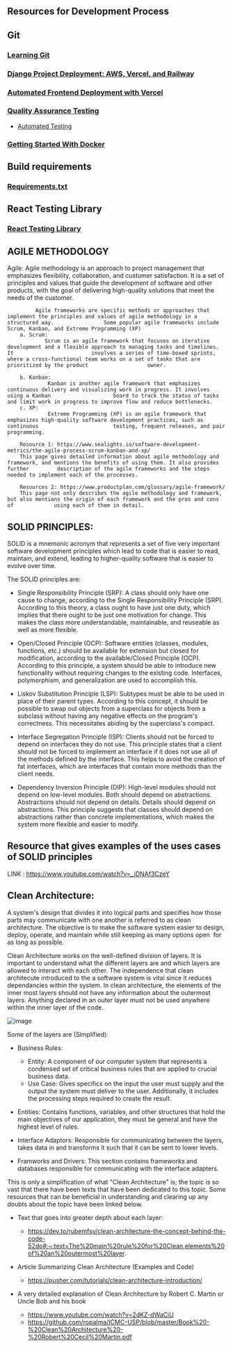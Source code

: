 ## Resources for Development Process
## Git
### [Learning Git](./Development_Process/Git/Git.md)

### [Django Project Deployment: AWS, Vercel, and Railway](./Development_Process/Django_Deployment_AWS_Railway_Vercel.md)
### [Automated Frontend Deployment with Vercel](./Development_Process/Frontend_Automated_Deployment_Vercel.md)
### [Quality Assurance Testing](./Development_Process/QA_testing.md)
- [Automated Testing](./Development_Process/Automated_Testing.md)

### [Getting Started With Docker](./Development_Process/Docker.md)


## Build requirements
### [Requirements.txt](./Development_Process/Build_Requirements/Requirements_txt.md)

## React Testing Library
### [React Testing Library](./Development_Process/React_Testing_Library.md)

## AGILE METHODOLOGY
Agile: 
             Agile methodology is an approach to project management that emphasizes flexibility, collaboration, and customer satisfaction. It is a                set of principles and values that guide the development of software and other products, with the goal of delivering high-quality                      solutions that meet the needs of the customer.

             Agile frameworks are specific methods or approaches that implement the principles and values of agile methodology in a structured way.                Some popular agile frameworks include Scrum, Kanban, and Extreme Programming (XP)
        a. Scrum:
                Scrum is an agile framework that focuses on iterative development and a flexible approach to managing tasks and timelines. It                         involves a series of time-boxed sprints, where a cross-functional team works on a set of tasks that are prioritized by the product                   owner.

        b. Kanban: 
                 Kanban is another agile framework that emphasizes continuous delivery and visualizing work in progress. It involves using a Kanban                    board to track the status of tasks and limit work in progress to improve flow and reduce bottlenecks.
        c. XP:
                 Extreme Programming (XP) is an agile framework that emphasizes high-quality software development practices, such as continuous                        testing, frequent releases, and pair programming.

        Resource 1: https://www.sealights.io/software-development-metrics/the-agile-process-scrum-kanban-and-xp/
        This page gives detailed information about agile methodology and framework, and mentions the benefits of using them. It also provides further         description of the agile frameworks and the steps needed to implement each of the processes.

        Resources 2: https://www.productplan.com/glossary/agile-framework/
        This page not only describes the agile methodology and framework, but also mentions the origin of each framework and the pros and cons of             using each of them in detail. 

## SOLID PRINCIPLES: 

SOLID is a mnemonic acronym that represents a set of five very important software development principles which lead to code that is easier to read, maintain, and extend, leading to higher-quality software that is easier to evolve over time.

The SOLID principles are:

 - Single Responsibility Principle (SRP): A class should only have one cause to change, according to the Single Responsibility Principle (SRP). According to this theory, a class ought to have just one duty, which implies that there ought to be just one motivation for change. This makes the class more understandable, maintainable, and reuseable as well as more flexible.

 - Open/Closed Principle (OCP): Software entities (classes, modules, functions, etc.) should be available for extension but closed for modification, according to the available/Closed Principle (OCP). According to this principle, a system should be able to introduce new functionality without requiring changes to the existing code. Interfaces, polymorphism, and generalization are used to accomplish this.

 - Liskov Substitution Principle (LSP): Subtypes must be able to be used in place of their parent types. According to this concept, it should be possible to swap out objects from a superclass for objects from a subclass without having any negative effects on the program's correctness. This necessitates abiding by the superclass's compact.

 - Interface Segregation Principle (ISP): Clients should not be forced to depend on interfaces they do not use. This principle states that a client should not be forced to implement an interface if it does not use all of the methods defined by the interface. This helps to avoid the creation of fat interfaces, which are interfaces that contain more methods than the client needs.

 - Dependency Inversion Principle (DIP): High-level modules should not depend on low-level modules. Both should depend on abstractions. Abstractions should not depend on details. Details should depend on abstractions. This principle suggests that classes should depend on abstractions rather than concrete implementations, which makes the system more flexible and easier to modify.
 
 
 ## Resource that gives examples of the uses cases of SOLID principles
  LINK :  https://www.youtube.com/watch?v=_jDNAf3CzeY 
  
 ## Clean Architecture: 
 
A system's design that divides it into logical parts and specifies how those parts may communicate with one another is referred to as clean architecture. The objective is to make the software system easier to design, deploy, operate, and maintain while still keeping as many options open  for as long as possible.

Clean Architecture works on the well-defined division of layers. It is important to understand what the different layers are and which layers are allowed to interact with each other. The independence that clean architecute introduced to the a software system is vital since it reduces dependancies within the system. In clean architecture, the elements of the inner most layers should not have any information about the outermost layers. Anything declared in an outer layer must not be used anywhere within the inner layer of the code.

![image](https://user-images.githubusercontent.com/75923742/227027780-b5fbf347-ff78-49fa-a122-8f9ac4ef53d4.png)  


Some of the layers are (Simplified): 
- Business Rules: 
  - Entity: A component of our computer system that represents a condensed set of critical business rules that are applied to crucial business data.
  - Use Case: Gives specifics on the input the user must supply and the output the system must deliver to the user. Additionally, it includes the processing steps required to create the result.

- Entities: Contains functions, variables, and other structures that hold the main objectives of our application, they must be general and have the highest level of rules. 
- Interface Adaptors: Responsible for communicating between the layers, takes data in and transforms it such that it can be sent to lower levels. 
- Framworks and Drivers: This section contains frameworks and databases responsible for communicating with the interface adapters.


This is only a simplification of what "Clean Architecture" is; the topic is so vast that there have been texts that have been dedicated to this topic. Some resources that can be beneficial in understanding and clearing up any doubts about the topic have been linked below. 

- Text that goes into greater depth about each layer: 
   - https://dev.to/rubemfsv/clean-architecture-the-concept-behind-the-code-52do#:~:text=The%20main%20rule%20for%20Clean,elements%20of%20an%20outermost%20layer.  

- Article Summarizing Clean Architecture (Examples and Code)
  -  https://pusher.com/tutorials/clean-architecture-introduction/

- A very detailed explanation of Clean Architecture by Robert C. Martin or Uncle Bob and his book
   - https://www.youtube.com/watch?v=2dKZ-dWaCiU 
   - https://github.com/ropalma/ICMC-USP/blob/master/Book%20-%20Clean%20Architecture%20-%20Robert%20Cecil%20Martin.pdf 
